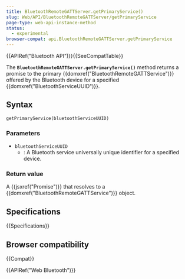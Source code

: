 ```yaml
---
title: BluetoothRemoteGATTServer.getPrimaryService()
slug: Web/API/BluetoothRemoteGATTServer/getPrimaryService
page-type: web-api-instance-method
status:
  - experimental
browser-compat: api.BluetoothRemoteGATTServer.getPrimaryService
---
```


{{APIRef("Bluetooth API")}}{{SeeCompatTable}}

The **`BluetoothRemoteGATTServer.getPrimaryService()`** method
returns a promise to the primary {{domxref("BluetoothRemoteGATTService")}} offered by the
Bluetooth device for a specified {{domxref("BluetoothServiceUUID")}}.

## Syntax

```js-nolint
getPrimaryService(bluetoothServiceUUID)
```

### Parameters

- `bluetoothServiceUUID`
  - : A Bluetooth service universally unique identifier for a specified device.

### Return value

A {{jsxref("Promise")}} that resolves to a {{domxref("BluetoothRemoteGATTService")}} object.

## Specifications

{{Specifications}}

## Browser compatibility

{{Compat}}

{{APIRef("Web Bluetooth")}}
